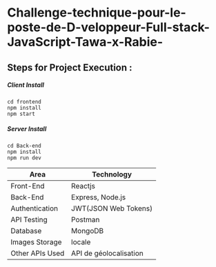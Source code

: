 # Challenge-technique-pour-le-poste-de-D-veloppeur-Full-stack-JavaScript-Tawa-x-Rabie-

## Steps for Project Execution :

##### Client Install
```
cd frontend
npm install 
npm start 
```

##### Server Install
```
cd Back-end
npm install 
npm run dev 
```


<table>
<thead>
<tr>
<th>Area</th>
<th>Technology</th>
</tr>
</thead>
<tbody>
	<tr>
		<td>Front-End</td>
		<td>Reactjs</td>
	</tr>
	<tr>
		<td>Back-End</td>
		<td>Express, Node.js</td>
	</tr>
  <tr>
		<td>Authentication</td>
		<td>JWT(JSON Web Tokens)</td>
	</tr>
	<tr>
		<td>API Testing</td>
		<td>Postman</td>
	</tr>
	<tr>
		<td>Database</td>
		<td>MongoDB</td>
	</tr>
  <tr>
		<td>Images Storage</td>
		<td>locale</td>
	</tr>
    <tr>
		<td>Other APIs Used</td>
		<td>API de géolocalisation  </td>
	</tr>
</tbody>
</table>
